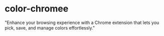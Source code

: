 # color-chromee
"Enhance your browsing experience with a Chrome extension that lets you pick, save, and manage colors effortlessly."

